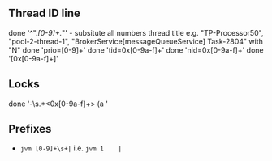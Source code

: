 ## Thread ID line

done '^".*[0-9]+.*"' - subsitute all numbers thread title e.g. "TP-Processor50", "pool-2-thread-1", "BrokerService[messageQueueService] Task-2804" with "N"
done 'prio=[0-9]+'
done 'tid=0x[0-9a-f]+'
done 'nid=0x[0-9a-f]+'
done '\[0x[0-9a-f]+\]'

## Locks

done '-\\s.*<0x[0-9a-f]+> \(a '

## Prefixes

- `jvm [0-9]+\s+|` i.e. `jvm 1    |`
